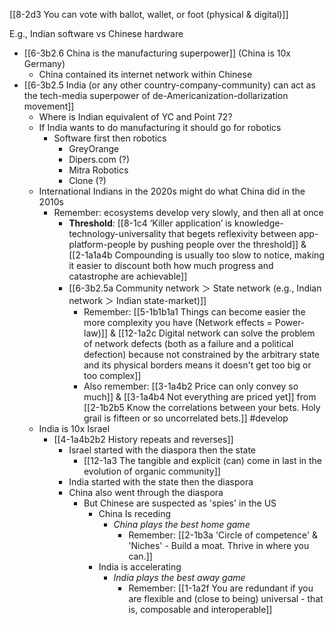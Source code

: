 [[8-2d3 You can vote with ballot, wallet, or foot (physical & digital)]]

E.g., Indian software vs Chinese hardware
- [[6-3b2.6 China is the manufacturing superpower]] (China is 10x Germany)
	- China contained its internet network within Chinese
- [[6-3b2.5 India (or any other country-company-community) can act as the tech-media superpower of de-Americanization-dollarization movement]]
	- Where is Indian equivalent of YC and Point 72?
	- If India wants to do manufacturing it should go for robotics
		- Software first then robotics
			- GreyOrange
			- Dipers.com (?)
			- Mitra Robotics
			- Clone (?)
	- International Indians in the 2020s might do what China did in the 2010s
		- Remember: ecosystems develop very slowly, and then all at once
			- **Threshold**: [[8-1c4 ‘Killer application’ is knowledge-technology-universality that begets reflexivity between app-platform-people by pushing people over the threshold]] & [[2-1a1a4b Compounding is usually too slow to notice, making it easier to discount both how much progress and catastrophe are achievable]]
			- [[6-3b2.5a Community network ＞ State network (e.g., Indian network ＞ Indian state-market)]] 
				- Remember: [[5-1b1b1a1 Things can become easier the more complexity you have (Network effects = Power-law)]] & [[12-1a2c Digital network can solve the problem of network defects (both as a failure and a political defection) because not constrained by the arbitrary state and its physical borders means it doesn't get too big or too complex]]
				- Also remember: [[3-1a4b2 Price can only convey so much]] & [[3-1a4b4 Not everything are priced yet]] from [[2-1b2b5 Know the correlations between your bets. Holy grail is fifteen or so uncorrelated bets.]] #develop 
	- India is 10x Israel
		- [[4-1a4b2b2 History repeats and reverses]]
			- Israel started with the diaspora then the state 
				- [[12-1a3 The tangible and explicit (can) come in last in the evolution of organic community]]
			- India started with the state then the diaspora
			- China also went through the diaspora
				- But Chinese are suspected as 'spies' in the US
					- China Is receding
						- *China plays the best home game*
							- Remember: [[2-1b3a 'Circle of competence' & 'Niches' - Build a moat. Thrive in where you can.]]
					- India is accelerating
						- *India plays the best away game*
							- Remember: [[1-1a2f You are redundant if you are flexible and (close to being) universal - that is, composable and interoperable]]

